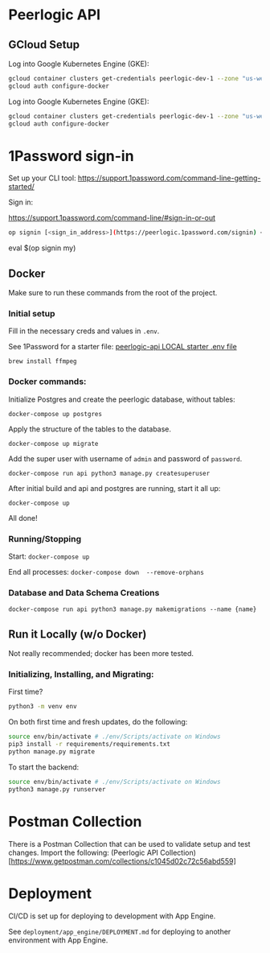# Peerlogic API


## GCloud Setup

Log into Google Kubernetes Engine (GKE):

```bash
gcloud container clusters get-credentials peerlogic-dev-1 --zone "us-west3-c"
gcloud auth configure-docker
```

Log into Google Kubernetes Engine (GKE):

```bash
gcloud container clusters get-credentials peerlogic-dev-1 --zone "us-west3-c"
gcloud auth configure-docker
```
# 1Password sign-in

Set up your CLI tool: https://support.1password.com/command-line-getting-started/

Sign in: 

https://support.1password.com/command-line/#sign-in-or-out

```bash
op signin [<sign_in_address>](https://peerlogic.1password.com/signin) <email_address> <secret_key>
```
eval $(op signin my)

<!-- For MAC:

```bash
echo "1PASSWORD_SHORTHAND=<youroutputtedtokenhere>" >> ~/.bashrc
``` -->

## Docker

Make sure to run these commands from the root of the project.

### Initial setup

Fill in the necessary creds and values in `.env`.

See 1Password for a starter file: [peerlogic-api LOCAL  starter .env file](https://start.1password.com/open/i?a=P3RU52IFYBEH3GKEDF2UBYENBQ&v=wlmpasbyyncmhpjji3lfc7ra4a&i=sxjcghmtefeqvdystb2l6q7k5y&h=my.1password.com)

```
brew install ffmpeg
```

### Docker commands:

Initialize Postgres and create the peerlogic database, without tables:

`docker-compose up postgres` 

Apply the structure of the tables to the database.

`docker-compose up migrate`

Add the super user with username of `admin` and password of `password`.

`docker-compose run api python3 manage.py createsuperuser`



After initial build and api and postgres are running, start it all up:

`docker-compose up`



<!-- TODO: Generate fixtures to play with locally) -->


All done!

### Running/Stopping

Start:
`docker-compose up`

End all processes:
`docker-compose down  --remove-orphans`

### Database and Data Schema Creations

`docker-compose run api python3 manage.py makemigrations --name {name}`

## Run it Locally (w/o Docker)

Not really recommended; docker has been more tested.


### Initializing, Installing, and Migrating:
First time?

```bash
python3 -m venv env
```

On both first time and fresh updates, do the following:

```bash
source env/bin/activate # ./env/Scripts/activate on Windows
pip3 install -r requirements/requirements.txt
python manage.py migrate
```

To start the backend:

```bash
source env/bin/activate # ./env/Scripts/activate on Windows
python3 manage.py runserver
```

# Postman Collection

There is a Postman Collection that can be used to validate setup and test changes. Import the following: (Peerlogic API Collection)[https://www.getpostman.com/collections/c1045d02c72c56abd559]

# Deployment

CI/CD is set up for deploying to development with App Engine.

See `deployment/app_engine/DEPLOYMENT.md` for deploying to another environment with App Engine.